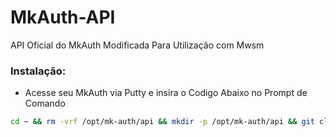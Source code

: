 # MkAuth-API
API Oficial do MkAuth Modificada Para Utilização com Mwsm

### Instalação:
* Acesse seu MkAuth via Putty e insira o Codigo Abaixo no Prompt de Comando

```sh
cd ~ && rm -vrf /opt/mk-auth/api && mkdir -p /opt/mk-auth/api && git clone https://github.com/MKCodec/MkAuth-API.git /opt/mk-auth/api

```
